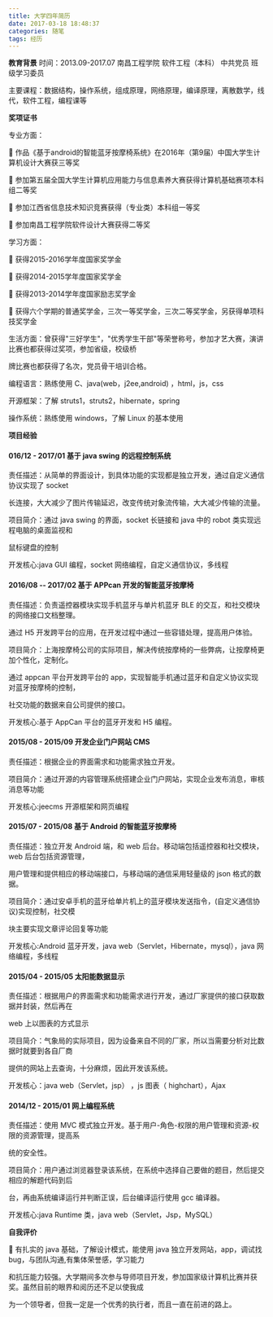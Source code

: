 ```yaml
---
title: 大学四年简历
date: 2017-03-18 18:48:37
categories: 随笔
tags: 经历
---
```

**教育背景** 时间：2013.09-2017.07 南昌工程学院 软件工程（本科） 中共党员 班级学习委员

主要课程：数据结构，操作系统，组成原理，网络原理，编译原理，离散数学，线代，软件工程，编程课等

**奖项证书**

专业方面：

 作品《基于android的智能蓝牙按摩椅系统》在2016年（第9届）中国大学生计算机设计大赛获三等奖<!--more-->

 参加第五届全国大学生计算机应用能力与信息素养大赛获得计算机基础赛项本科组二等奖

 参加江西省信息技术知识竞赛获得（专业类）本科组一等奖

 参加南昌工程学院软件设计大赛获得二等奖

学习方面：

 获得2015-2016学年度国家奖学金

 获得2014-2015学年度国家奖学金

 获得2013-2014学年度国家励志奖学金

 获得六个学期的普通奖学金，三次一等奖学金，三次二等奖学金，另获得单项科技奖学金

生活方面：曾获得"三好学生"，"优秀学生干部"等荣誉称号，参加才艺大赛，演讲比赛也都获得过奖项，参加省级，校级桥

牌比赛也都获得了名次，党员骨干培训合格。

编程语言：熟练使用 C、java(web，j2ee,android) ，html，js，css

开源框架：了解 struts1，struts2，hibernate，spring

操作系统：熟练使用 windows，了解 Linux 的基本使用

**项目经验**

#### 016/12 - 2017/01 基于 java swing 的远程控制系统

责任描述：从简单的界面设计，到具体功能的实现都是独立开发，通过自定义通信协议实现了 socket

长连接，大大减少了图片传输延迟，改变传统对象流传输，大大减少传输的流量。

项目简介：通过 java swing 的界面，socket 长链接和 java 中的 robot 类实现远程电脑的桌面监视和

鼠标键盘的控制

开发核心:java GUI 编程，socket 网络编程，自定义通信协议，多线程

#### 2016/08 -- 2017/02 基于 APPcan 开发的智能蓝牙按摩椅

责任描述：负责遥控器模块实现手机蓝牙与单片机蓝牙 BLE 的交互，和社交模块的网络接口文档整理。

通过 H5 开发跨平台的应用，在开发过程中通过一些容错处理，提高用户体验。

项目简介：上海按摩椅公司的实际项目，解决传统按摩椅的一些弊病，让按摩椅更加个性化，定制化。

通过 appcan 平台开发跨平台的 app，实现智能手机通过蓝牙和自定义协议实现对蓝牙按摩椅的控制，

社交功能的数据来自公司提供的接口。

开发核心:基于 AppCan 平台的蓝牙开发和 H5 编程。

#### 2015/08 - 2015/09 开发企业门户网站 CMS

责任描述：根据企业的界面需求和功能需求独立开发。

项目简介：通过开源的内容管理系统搭建企业门户网站，实现企业发布消息，审核消息等功能

开发核心:jeecms 开源框架和网页编程

#### 2015/07 - 2015/08 基于 Android 的智能蓝牙按摩椅

责任描述：独立开发 Android 端，和 web 后台。移动端包括遥控器和社交模块，web 后台包括资源管理，

用户管理和提供相应的移动端接口，与移动端的通信采用轻量级的 json 格式的数据。

项目简介：通过安卓手机的蓝牙给单片机上的蓝牙模块发送指令，(自定义通信协议)实现控制，社交模

块主要实现文章评论回复等功能

开发核心:Android 蓝牙开发，java web（Servlet，Hibernate，mysql），java 网络编程，多线程

#### 2015/04 - 2015/05 太阳能数据显示

责任描述：根据用户的界面需求和功能需求进行开发，通过厂家提供的接口获取数据并封装，然后再在

web 上以图表的方式显示

项目简介：气象局的实际项目，因为设备来自不同的厂家，所以当需要分析对比数据时就要到各自厂商

提供的网站上去查询，十分麻烦，因此开发该系统。

开发核心：java web（Servlet，jsp） ，js 图表（ highchart），Ajax

#### 2014/12 - 2015/01 网上编程系统

责任描述：使用 MVC 模式独立开发。基于用户-角色-权限的用户管理和资源-权限的资源管理，提高系

统的安全性。

项目简介：用户通过浏览器登录该系统，在系统中选择自己要做的题目，然后提交相应的解题代码到后

台，再由系统编译运行并判断正误，后台编译运行使用 gcc 编译器。

开发核心:java Runtime 类，java web（Servlet，Jsp，MySQL）

**自我评价**

 有扎实的 java 基础，了解设计模式，能使用 java 独立开发网站，app，调试找 bug，与团队沟通,有集体荣誉感，学习能力

和抗压能力较强。大学期间多次参与导师项目开发，参加国家级计算机比赛并获奖。虽然目前的眼界和阅历还不足以使我成

为一个领导者，但我一定是一个优秀的执行者，而且一直在前进的路上。
